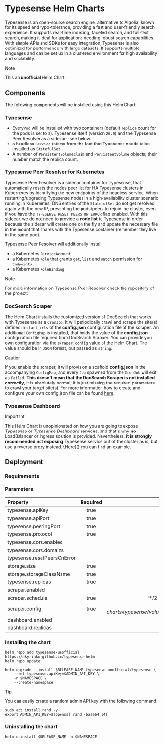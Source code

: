 # Typesense Helm Charts

[Typesense](https://typesense.org/) is an open-source search engine, alternative to [Algolia](https://www.algolia.com/), known for its speed and typo-tolerance, providing a fast and user-friendly search experience. It supports real-time indexing, faceted search, and full-text search, making it ideal for applications needing robust search capabilities. With simple APIs and SDKs for easy integration, Typesense is also optimized for performance with large datasets. It supports multiple languages and can be set up in a clustered environment for high availability and scalability.

> [!NOTE]
> This an **unofficial** Helm Chart.

## Components

The following components will be installed using this Helm Chart:

### Typesense

* Every`Pod` will be installed with two containers (default `replica` count for the pods is set to `3`). Typesense itself (version `26.0`) and the Typesense Peer Resolver as a sidecar--see below.
* a headless `Service` (stems from the fact that Typesense needs to be installed as `StatefulSet`).
* A number of `PersistentVolumeClaim` and `PersistentVolume` objects; their number match the replica count.

### Typesense Peer Resolver for Kubernetes

Typesense Peer Resolver is a sidecar container for Typesense, that automatically resets the nodes peer list for HA Typesense clusters in Kubernetes by identifying the new endpoints of the headless service. When restarting/upgrading Typesense nodes in a high-availability cluster scenario running in Kubernetes, DNS entries of the `StatefulSet` do not get resolved again with the new IP, preventing the pods/peers to rejoin the cluster, even if you have the `TYPESENSE_RESET_PEERS_ON_ERROR` flag enabled. With this sidecar, we do not need to provide a **node list** to Typesense in order because the sidecar will create one on the fly and update the necessary file in the mount that shares with the Typesense container (remember they live in the same pod).

Typesense Peer Resolver will additionally install:

* a Kubernetes `ServiceAccount` 
* a Kubernetes `Role` that grants `get`, `list` and `watch` permission for `Endpoints`
* a Kubernetes `RoleBinding`

> [!NOTE]
> For more information on Typesense Peer Resolver check the [repository](https://github.com/akyriako/typesense-peer-resolver) of the project:

### DocSearch Scraper

The Helm Chart installs the customized version of DocSearch that works with Typesense as a `CronJob`. It will periodically crawl and scrape the site(s) defined in `start_urls` of the **config.json** configuration file of the scraper. An additional `ConfigMap` is installed, that holds the value of the **config.json** configuration file required from DocSearch Scraper. You can provide you own configuration via the `scraper.config` value of the Helm Chart. The value should be in `JSON` format, but passed as `string`.

> [!CAUTION]
> If you enable the scraper, it will provision a scaffold **config.json** in the accompanying `ConfigMap`, and every `Job` spawned from the `CronJob` will exit as `Failed`. **This doesn't mean that the DocSearch Scraper is not installed correctly**, it is absolutely normal; it is just missing the required parameters to crawl your target site(s). For more information how to create and configure your own config.json file can be found [here](https://typesense.org/docs/guide/docsearch.html#create-a-docsearch-scraper-config-file). 

### Typesense Dashboard



> [!IMPORTANT]
> This Helm Chart is unopinionated on how you are going to expose *Typesense* or *Typesense Dashboard* services, 
> and that's why **no** LoadBalancer or Ingress solution is provided. Nevertheless, **it is strongly recommended not exposing** 
> Typesense service out of the cluster as is, but use a reverse proxy instead. {Here]() you can find an example.  

## Deployment

### Requirements

### Parameters

| Property                      | Required| default                             |
| :--------                     | :-----: | ------:                             |
| typesense.apiKey              | true    |                                     |
| typesense.apiPort             | true    | 8108                                |
| typesense.peeringPort         | true    | 8107                                |
| typesense.protocol            | true    | http                                |
| typesense.cors.enabled        |         | true                                |
| typesense.cors.domains        |         | ""                                  |
| typesense.resetPeersOnError   |         | true                                |
| storage.size                  | true    | 10Gi                                |
| storage.storageClassName      | true    | default                             |
| typesense.replicas            | true    | 3                                   |
| scraper.enabled               |         | false                               |
| scraper.schedule              | true    | '*/2 * * * *'                       |
| scraper.config                | true    | *see charts/typesense/values.yaml*  |
| dashboard.enabled             |         | true                                |
| dashboard.replicas            |         | 1                                   |

### Installing the chart

```shell
helm repo add typesense-unofficial https://akyriako.github.io/typesense-helm
helm repo update

helm upgrade --install $RELEASE_NAME typesense-unofficial/typesense \
    --set typesense.apiKey=$ADMIN_API_KEY \
    -n $NAMESPACE \
    --create-namespace 
```

> [!TIP]
> You can easily create a random admin API key with the following command:
>
> ```shell
> sudo apt install rand -y
> export ADMIN_API_KEY=$(openssl rand -base64 14)
> ```

### Uninstalling the chart

```shell
helm uninstall $RELEASE_NAME -n $NAMESPACE
```
